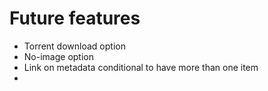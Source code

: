 # Future features

- Torrent download option
- No-image option
- Link on metadata conditional to have more than one item
- 